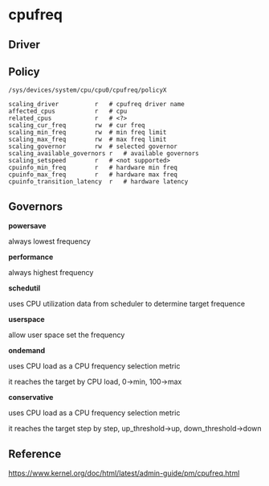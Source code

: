 # cpufreq

## Driver

## Policy

`/sys/devices/system/cpu/cpu0/cpufreq/policyX`

```
scaling_driver			r	# cpufreq driver name
affected_cpus			r	# cpu
related_cpus			r	# <?>
scaling_cur_freq		rw	# cur freq
scaling_min_freq		rw	# min freq limit
scaling_max_freq		rw	# max freq limit
scaling_governor		rw	# selected governor
scaling_available_governors	r	# available governors
scaling_setspeed		r	# <not supported>
cpuinfo_min_freq		r	# hardware min freq
cpuinfo_max_freq		r	# hardware max freq
cpuinfo_transition_latency	r	# hardware latency
```

## Governors

**powersave**

always lowest frequency

**performance**

always highest frequency

**schedutil**

uses CPU utilization data from scheduler to determine target frequence

**userspace**

allow user space set the frequency

**ondemand**

uses CPU load as a CPU frequency selection metric

it reaches the target by CPU load, 0->min, 100->max

**conservative**

uses CPU load as a CPU frequency selection metric

it reaches the target step by step, up_threshold->up, down_threshold->down

## Reference

<https://www.kernel.org/doc/html/latest/admin-guide/pm/cpufreq.html>